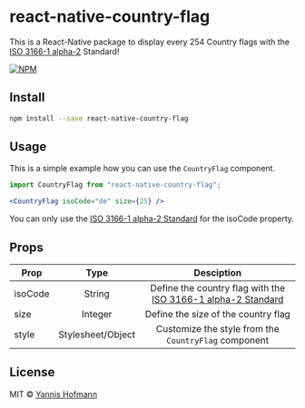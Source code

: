 # react-native-country-flag

This is a React-Native package to display every 254 Country flags with the [ISO 3166-1 alpha-2](https://en.wikipedia.org/wiki/ISO_3166-1_alpha-2) Standard!

[![NPM](https://img.shields.io/npm/v/react-native-country-flag.svg)](https://www.npmjs.com/package/react-native-country-flag)

## Install

```bash
npm install --save react-native-country-flag
```

## Usage

This is a simple example how you can use the `CountryFlag` component.

```jsx
import CountryFlag from "react-native-country-flag";

<CountryFlag isoCode="de" size={25} />
```

You can only use the [ISO 3166-1 alpha-2 Standard](https://en.wikipedia.org/wiki/ISO_3166-1_alpha-2) for the isoCode property.

## Props

| Prop    |       Type        |                                                    Desciption                                                    |
| ------- | :---------------: | :--------------------------------------------------------------------------------------------------------------: |
| isoCode |      String       | Define the country flag with the [ISO 3166-1 alpha-2 Standard](https://en.wikipedia.org/wiki/ISO_3166-1_alpha-2) |
| size    |      Integer      |                                       Define the size of the country flag                                        |
| style   | Stylesheet/Object |                               Customize the style from the `CountryFlag` component                               |

## License

MIT © [Yannis Hofmann](https://github.com/YannisHofmann)
